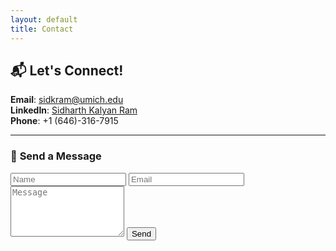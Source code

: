 ```yaml
---
layout: default
title: Contact
---
```


## 📬 **Let's Connect!**  

**Email**: sidkram@umich.edu  
**LinkedIn**: [Sidharth Kalyan Ram](https://www.linkedin.com/in/sidharth-k-ram)  
**Phone**: +1 (646)-316-7915  

---

### 💬 **Send a Message**  
<form action="https://formspree.io/f/{your-form-id}" method="POST">  
  <input type="text" name="name" placeholder="Name" required>  
  <input type="email" name="email" placeholder="Email" required>  
  <textarea name="message" placeholder="Message" rows="5" required></textarea>  
  <button type="submit">Send</button>  
</form>  